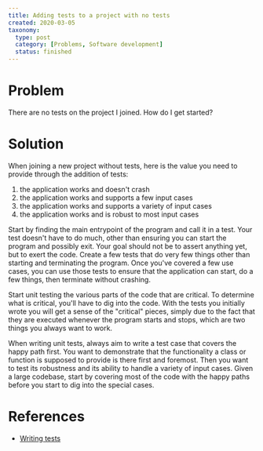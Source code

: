 ```yaml
---
title: Adding tests to a project with no tests
created: 2020-03-05
taxonomy:
  type: post
  category: [Problems, Software development]
  status: finished
---
```


# Problem
There are no tests on the project I joined. How do I get started?

# Solution
When joining a new project without tests, here is the value you need to provide through the addition of tests:
1. the application works and doesn't crash
2. the application works and supports a few input cases
3. the application works and supports a variety of input cases
4. the application works and is robust to most input cases

Start by finding the main entrypoint of the program and call it in a test. Your test doesn't have to do much, other than ensuring you can start the program and possibly exit. Your goal should not be to assert anything yet, but to exert the code. Create a few tests that do very few things other than starting and terminating the program. Once you've covered a few use cases, you can use those tests to ensure that the application can start, do a few things, then terminate without crashing.

Start unit testing the various parts of the code that are critical. To determine what is critical, you'll have to dig into the code. With the tests you initially wrote you will get a sense of the "critical" pieces, simply due to the fact that they are executed whenever the program starts and stops, which are two things you always want to work.

When writing unit tests, always aim to write a test case that covers the happy path first. You want to demonstrate that the functionality a class or function is supposed to provide is there first and foremost. Then you want to test its robustness and its ability to handle a variety of input cases. Given a large codebase, start by covering most of the code with the happy paths before you start to dig into the special cases.

# References
* [Writing tests](../../../../processes/writing-tests/article.md)
